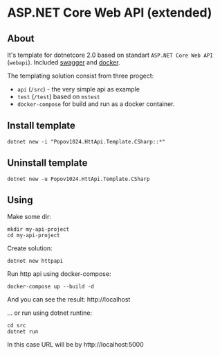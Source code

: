 # ASP.NET Core Web API (extended)

## About

It's template for dotnetcore 2.0 based on standart `ASP.NET Core Web API` (`webapi`).
Included [swagger](https://swagger.io/) and [docker](https://www.docker.com/).

The templating solution consist from three progect:
* `api` (`/src`) - the very simple api as example 
* `test` (`/test`) based on `mstest`
* `docker-compose` for build and run as a docker container.

## Install template
```
dotnet new -i "Popov1024.HttApi.Template.CSharp::*"
```

## Uninstall template
```
dotnet new -u Popov1024.HttApi.Template.CSharp
```

## Using
Make some dir:
```
mkdir my-api-project
cd my-api-project
```

Create solution:
```
dotnot new httpapi 
```

Run http api using docker-compose:
```
docker-compose up --build -d
```
And you can see the result: http://localhost

... or run using dotnet runtine:
```
cd src
dotnet run
```

In this case URL will be by http://localhost:5000
